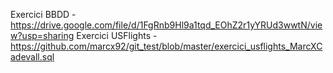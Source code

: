 Exercici BBDD - https://drive.google.com/file/d/1FgRnb9Hl9a1tqd_EOhZ2r1yYRUd3wwtN/view?usp=sharing 
Exercici USFlights - https://github.com/marcx92/git_test/blob/master/exercici_usflights_MarcXCadevall.sql
